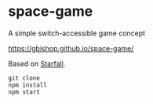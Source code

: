 # space-game

A simple switch-accessible game concept

https://gbishop.github.io/space-game/

Based on
[Starfall](https://github.com/mariyadavydova/starfall-phaser3-typescript).

```
git clone
npm install
npm start
```
